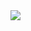 <img src="https://upload.wikimedia.org/wikipedia/commons/thumb/7/71/GrahamScanDemo.gif/200px-GrahamScanDemo.gif">
